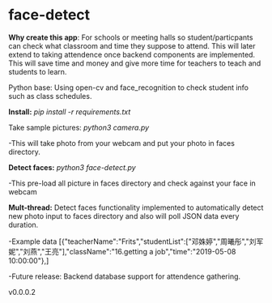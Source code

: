 # face-detect

<b>Why create this app</b>: For schools or meeting halls so student/particpants can check what classroom and time they suppose to attend. This will later extend to taking attendence once backend components are implemented. This will save time and money and give more time for teachers to teach and students to learn.

Python base:
Using open-cv and face_recognition to check student info such as class schedules.

<b>Install:</b>
<i>pip install -r requirements.txt</i>

Take sample pictures:
<i>python3 camera.py</i>

-This will take photo from your webcam and put your photo in faces directory.
 
<b>Detect faces:</b>
<i>python3 face-detect.py</i>
 
-This pre-load all picture in faces directory and check against your face in webcam

<b>Mult-thread:</b> Detect faces functionality implemented to automatically detect new photo input to faces directory and also will poll JSON data every duration.

-Example data [{"teacherName":"Frits","studentList":["邓姝婷","周曦彤","刘军妮","刘燕","王亮"],"className":"16.getting a job","time":"2019-05-08 10:00:00"},]

-Future release: Backend database support for attendence gathering.
 
 
 

v0.0.0.2
